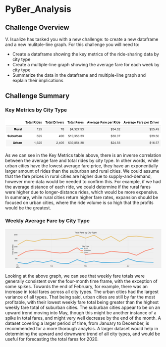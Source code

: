 # PyBer_Analysis

## Challenge Overview
V. Isualize has tasked you with a new challenge: to create a new dataframe and a new mulitple-line graph. For this challenge you will need to:
- Create a dataframe showing the key metrics of the ride-sharing data by city type
- Create a multiple-line graph showing the average fare for each week by city type
- Summarize the data in the dataframe and multiple-line graph and explain their implications

## Challenge Summary

### Key Metrics by City Type
![challenge_summary.png](https://github.com/evanmgoodwin/PyBer_Analysis/blob/master/analysis/challenge_summary.png)

As we can see in the Key Metrics table above, there is an inverse correlation between the average fare and total rides by city type. In other words, while urban cities have the lowest average fare price, they have an exponentially larger amount of rides than the suburban and rural cities. We could assume that the fare prices in rural cities are higher due to supply-and-demand, however more data would be needed to confirm this. For example, if we had the average distance of each ride, we could determine if the rural fares were higher due to longer-distance rides, which would be more expensive. In summary, while rural cities return higher fare rates, expansion should be focused on urban cities, where the ride volume is so high that the profits would be the greatest.

### Weekly Average Fare by City Type
![ChallengeFig.png](https://github.com/evanmgoodwin/PyBer_Analysis/blob/master/analysis/ChallengeFig.png)

Looking at the above graph, we can see that weekly fare totals were generally consistent over the four-month time frame, with the exception of some spikes. Towards the end of February, for example, there was an increase in total fares across all city types. The urban cities had the largest variance of all types. That being said, urban cities are still by far the most profitable, with their lowest weekly fare total being greater than the highest weekly fare total of suburban cities. The suburban cities appear to be on an upward trend moving into May, though this might be another instance of a spike in total fares, and might very well decrease by the end of the month. A dataset covering a larger period of time, from January to December, is recommended for a more thorough anaylsis. A larger dataset would help in determining the upward and downward trend of all city types, and would be useful for forecasting the total fares for 2020.
